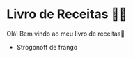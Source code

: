 # Livro de Receitas :man_cook:

Olá! Bem vindo ao meu livro de receitas:wave:

* Strogonoff de frango

